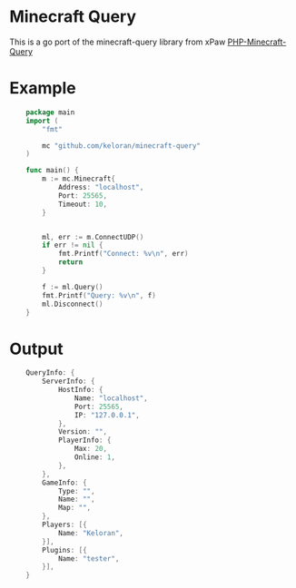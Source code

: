 # Minecraft Query
This is a go port of the minecraft-query library from xPaw [PHP-Minecraft-Query](https://github.com/xPaw/PHP-Minecraft-Query)

# Example
```go
	package main
	import (
		"fmt"

		mc "github.com/keloran/minecraft-query"
	)

	func main() {
		m := mc.Minecraft{
			Address: "localhost",
			Port: 25565,
			Timeout: 10,
		}


		ml, err := m.ConnectUDP()
		if err != nil {
			fmt.Printf("Connect: %v\n", err)
			return
		}

		f := ml.Query()
		fmt.Printf("Query: %v\n", f)
		ml.Disconnect()
	}
```

# Output
```go
	QueryInfo: {
		ServerInfo: {
			HostInfo: {
				Name: "localhost",
				Port: 25565,
				IP: "127.0.0.1",
			},
			Version: "",
			PlayerInfo: {
				Max: 20,
				Online: 1,
			},
		},
		GameInfo: {
			Type: "",
			Name: "",
			Map: "",
		},
		Players: [{
			Name: "Keloran",
		}],
		Plugins: [{
			Name: "tester",
		}],
	}
```
